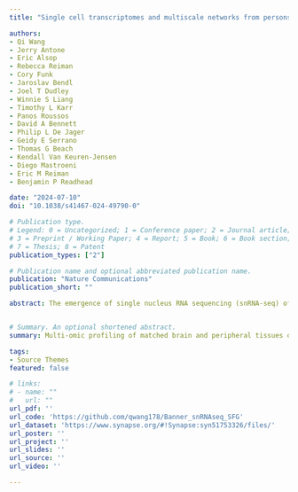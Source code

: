 ```yaml
---
title: "Single cell transcriptomes and multiscale networks from persons with and without Alzheimer’s disease"

authors:
- Qi Wang
- Jerry Antone
- Eric Alsop
- Rebecca Reiman
- Cory Funk
- Jaroslav Bendl
- Joel T Dudley
- Winnie S Liang
- Timothy L Karr
- Panos Roussos
- David A Bennett
- Philip L De Jager
- Geidy E Serrano
- Thomas G Beach
- Kendall Van Keuren-Jensen
- Diego Mastroeni
- Eric M Reiman
- Benjamin P Readhead

date: "2024-07-10"
doi: "10.1038/s41467-024-49790-0"

# Publication type.
# Legend: 0 = Uncategorized; 1 = Conference paper; 2 = Journal article;
# 3 = Preprint / Working Paper; 4 = Report; 5 = Book; 6 = Book section;
# 7 = Thesis; 8 = Patent
publication_types: ["2"]

# Publication name and optional abbreviated publication name.
publication: "Nature Communications"
publication_short: ""

abstract: The emergence of single nucleus RNA sequencing (snRNA-seq) offers to revolutionize the study of Alzheimer’s disease (AD). Integration with complementary multiomics data such as genetics, proteomics and clinical data provides powerful opportunities to link cell subpopulations and molecular networks with a broader disease-relevant context. We report snRNA-seq profiles from superior frontal gyrus samples from 101 well characterized subjects from the Banner Brain and Body Donation Program in combination with whole genome sequences. We report findings that link common AD risk variants with CR1 expression in oligodendrocytes as well as alterations in hematological parameters. We observed an AD-associated CD83(+) microglial subtype with unique molecular networks and which is associated with immunoglobulin IgG4 production in the transverse colon. Our major observations were replicated in two additional, independent snRNA-seq data sets. These findings illustrate the power of multi-tissue molecular profiling to contextualize snRNA-seq brain transcriptomics and reveal disease biology.


# Summary. An optional shortened abstract.
summary: Multi-omic profiling of matched brain and peripheral tissues offer rare opportunities to uncover extra-CNS drivers of Alzheimer’s pathobiology. Here, authors report an Alzheimer’s linked CD83(+) microglia subtype that is associated with immunoglobulin IgG4 production in the transverse colon.

tags:
- Source Themes
featured: false

# links:
# - name: ""
#   url: ""
url_pdf: ''
url_code: 'https://github.com/qwang178/Banner_snRNAseq_SFG'
url_dataset: 'https://www.synapse.org/#!Synapse:syn51753326/files/'
url_poster: ''
url_project: ''
url_slides: ''
url_source: ''
url_video: ''

---
```

